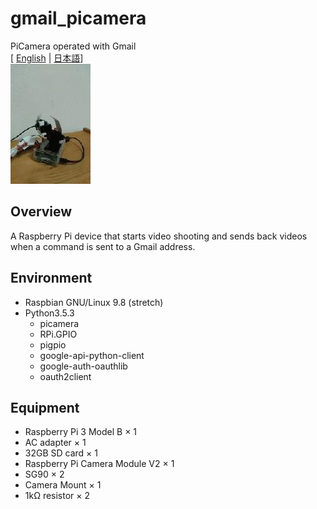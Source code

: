 # gmail_picamera
PiCamera operated with Gmail<br>
[ [English](https://github.com/y-tetsu/gmail_picamera/blob/master/README.md) | [日本語](https://github.com/y-tetsu/gmail_picamera/blob/master/README.ja.md)]<br>
![Image](https://github.com/y-tetsu/gmail_picamera/blob/master/image/circle2.gif)

## Overview
A Raspberry Pi device that starts video shooting and sends back videos when a command is sent to a Gmail address.

## Environment
- Raspbian GNU/Linux 9.8 (stretch)
- Python3.5.3
    - picamera
    - RPi.GPIO
    - pigpio
    - google-api-python-client
    - google-auth-oauthlib
    - oauth2client

## Equipment
- Raspberry Pi 3 Model B                     × 1
- AC adapter                                 × 1
- 32GB SD card                               × 1
- Raspberry Pi Camera Module V2              × 1
- SG90                                       × 2
- Camera Mount                               × 1
- 1kΩ resistor                              × 2
